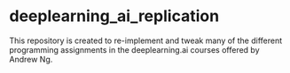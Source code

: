 # deeplearning_ai_replication
This repository is created to re-implement and tweak many of the different programming assignments in the deeplearning.ai courses offered by Andrew Ng. 
